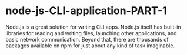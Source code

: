 # node-js-CLI-application-PART-1
Node.js is a great solution for writing CLI apps. Node.js itself has built-in libraries for reading and writing files, launching other applications, and basic network communication. Beyond that, there are thousands of packages available on npm for just about any kind of task imaginable.
